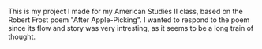 This is my project I made for my American Studies II class, based on the Robert Frost poem "After Apple-Picking". I wanted to respond to the poem since its flow and story was very intresting, as it seems to be a long train of thought.
